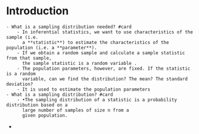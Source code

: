 # Introduction
	- What is a sampling distribution needed? #card
		- In inferential statistics, we want to use characteristics of the sample (i.e.
		  a **statistic**) to estimate the characteristics of the population (i.e. a **parameter**).
		- If we obtain a random sample and calculate a sample statistic from that sample,
		  the sample statistic is a random variable .
		- The population parameters, however, are fixed. If the statistic is a random
		  variable, can we find the distribution? The mean? The standard deviation?
		- It is used to estimate the population parameters
	- What is a sampling distribution? #card
		- •The sampling distribution of a statistic is a probability distribution based on a
		  large number of samples of size n from a
		  given population.
-